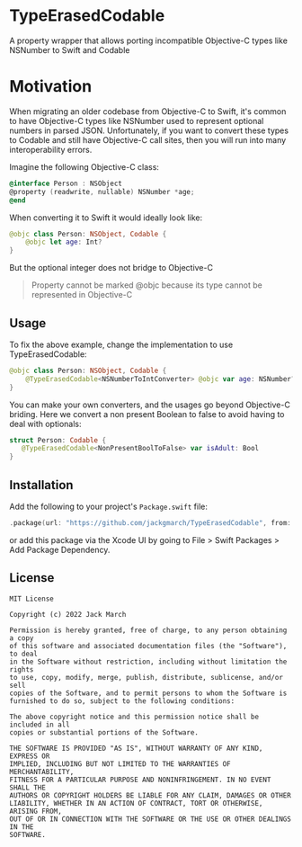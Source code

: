 # TypeErasedCodable

A property wrapper that allows porting incompatible Objective-C types like NSNumber to Swift and Codable

# Motivation

When migrating an older codebase from Objective-C to Swift, it's common to have Objective-C types like NSNumber used to represent optional numbers in parsed JSON. Unfortunately, if you want to convert these types to Codable and still have Objective-C call sites, then you will run into many interoperability errors.

Imagine the following Objective-C class:

```objective-c
@interface Person : NSObject
@property (readwrite, nullable) NSNumber *age;
@end
```

When converting it to Swift it would ideally look like:

```swift
@objc class Person: NSObject, Codable {
    @objc let age: Int?
}
```

But the optional integer does not bridge to Objective-C

> Property cannot be marked @objc because its type cannot be represented in Objective-C

## Usage

To fix the above example, change the implementation to use TypeErasedCodable:

```swift
@objc class Person: NSObject, Codable {
    @TypeErasedCodable<NSNumberToIntConverter> @objc var age: NSNumber?
}
```

You can make your own converters, and the usages go beyond Objective-C briding. Here we convert a non present Boolean to false to avoid having to deal with optionals:

 ```swift
struct Person: Codable {
    @TypeErasedCodable<NonPresentBoolToFalse> var isAdult: Bool
}
```

## Installation

Add the following to your project's `Package.swift` file:

```swift
.package(url: "https://github.com/jackgmarch/TypeErasedCodable", from: "0.0.1")
```

or add this package via the Xcode UI by going to File > Swift Packages > Add Package Dependency.

## License

```
MIT License

Copyright (c) 2022 Jack March

Permission is hereby granted, free of charge, to any person obtaining a copy
of this software and associated documentation files (the "Software"), to deal
in the Software without restriction, including without limitation the rights
to use, copy, modify, merge, publish, distribute, sublicense, and/or sell
copies of the Software, and to permit persons to whom the Software is
furnished to do so, subject to the following conditions:

The above copyright notice and this permission notice shall be included in all
copies or substantial portions of the Software.

THE SOFTWARE IS PROVIDED "AS IS", WITHOUT WARRANTY OF ANY KIND, EXPRESS OR
IMPLIED, INCLUDING BUT NOT LIMITED TO THE WARRANTIES OF MERCHANTABILITY,
FITNESS FOR A PARTICULAR PURPOSE AND NONINFRINGEMENT. IN NO EVENT SHALL THE
AUTHORS OR COPYRIGHT HOLDERS BE LIABLE FOR ANY CLAIM, DAMAGES OR OTHER
LIABILITY, WHETHER IN AN ACTION OF CONTRACT, TORT OR OTHERWISE, ARISING FROM,
OUT OF OR IN CONNECTION WITH THE SOFTWARE OR THE USE OR OTHER DEALINGS IN THE
SOFTWARE.
```
